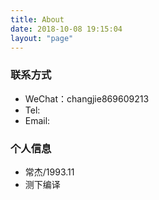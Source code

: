 ```yaml
---
title: About
date: 2018-10-08 19:15:04
layout: "page"
---
```

### 联系方式

- WeChat：changjie869609213
- Tel:
- Email: 

### 个人信息

- 常杰/1993.11
- 测下编译